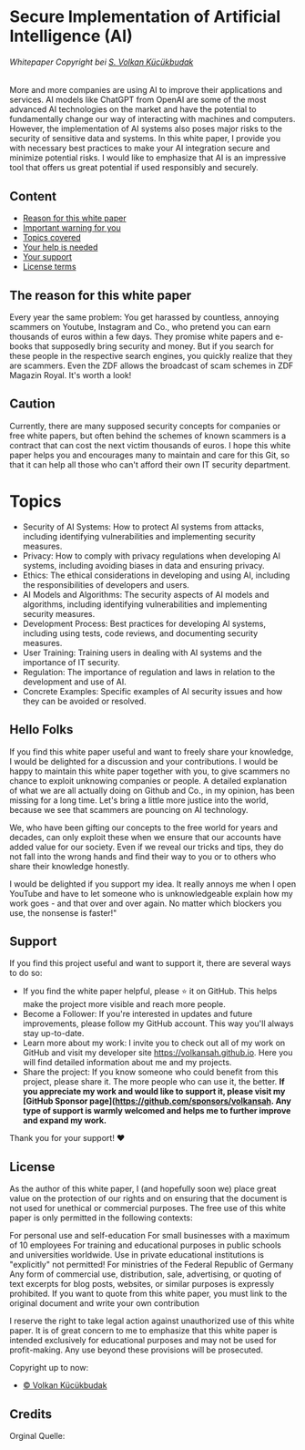 # Secure Implementation of Artificial Intelligence (AI)
###### Whitepaper Copyright bei [S. Volkan Kücükbudak](https://github.com/volkansah)
More and more companies are using AI to improve their applications and services. AI models like ChatGPT from OpenAI are some of the most advanced AI technologies on the market and have the potential to fundamentally change our way of interacting with machines and computers. However, the implementation of AI systems also poses major risks to the security of sensitive data and systems. In this white paper, I provide you with necessary best practices to make your AI integration secure and minimize potential risks. I would like to emphasize that AI is an impressive tool that offers us great potential if used responsibly and securely.

## Content
- [Reason for this white paper](#The-reason-for-this-white-paper)
- [Important warning for you](#Caution)
- [Topics covered](#Topics)
- [Your help is needed](#Hello-Folks)
- [Your support](#Support)
- [License terms](#License)
## The reason for this white paper
Every year the same problem: You get harassed by countless, annoying scammers on Youtube, Instagram and Co., who pretend you can earn thousands of euros within a few days. They promise white papers and e-books that supposedly bring security and money. But if you search for these people in the respective search engines, you quickly realize that they are scammers. Even the ZDF allows the broadcast of scam schemes in ZDF Magazin Royal. It's worth a look!

## Caution
Currently, there are many supposed security concepts for companies or free white papers, but often behind the schemes of known scammers is a contract that can cost the next victim thousands of euros. I hope this white paper helps you and encourages many to maintain and care for this Git, so that it can help all those who can't afford their own IT security department.

# Topics
- Security of AI Systems: How to protect AI systems from attacks, including identifying vulnerabilities and implementing security measures.
- Privacy: How to comply with privacy regulations when developing AI systems, including avoiding biases in data and ensuring privacy.
- Ethics: The ethical considerations in developing and using AI, including the responsibilities of developers and users.
- AI Models and Algorithms: The security aspects of AI models and algorithms, including identifying vulnerabilities and implementing security measures.
- Development Process: Best practices for developing AI systems, including using tests, code reviews, and documenting security measures.
- User Training: Training users in dealing with AI systems and the importance of IT security.
- Regulation: The importance of regulation and laws in relation to the development and use of AI.
- Concrete Examples: Specific examples of AI security issues and how they can be avoided or resolved.

## Hello Folks
If you find this white paper useful and want to freely share your knowledge, I would be delighted for a discussion and your contributions. I would be happy to maintain this white paper together with you, to give scammers no chance to exploit unknowing companies or people. A detailed explanation of what we are all actually doing on Github and Co., in my opinion, has been missing for a long time. Let's bring a little more justice into the world, because we see that scammers are pouncing on AI technology.

We, who have been gifting our concepts to the free world for years and decades, can only exploit these when we ensure that our accounts have added value for our society. Even if we reveal our tricks and tips, they do not fall into the wrong hands and find their way to you or to others who share their knowledge honestly.

I would be delighted if you support my idea. It really annoys me when I open YouTube and have to let someone who is unknowledgeable explain how my work goes - and that over and over again. No matter which blockers you use, the nonsense is faster!"

## Support
If you find this project useful and want to support it, there are several ways to do so:

- If you find the white paper helpful, please ⭐ it on GitHub. This helps make the project more visible and reach more people.
- Become a Follower: If you're interested in updates and future improvements, please follow my GitHub account. This way you'll always stay up-to-date.
- Learn more about my work: I invite you to check out all of my work on GitHub and visit my developer site https://volkansah.github.io. Here you will find detailed information about me and my projects.
- Share the project: If you know someone who could benefit from this project, please share it. The more people who can use it, the better.
**If you appreciate my work and would like to support it, please visit my [GitHub Sponsor page](https://github.com/sponsors/volkansah. Any type of support is warmly welcomed and helps me to further improve and expand my work.**

Thank you for your support! ❤️

## License
As the author of this white paper, I (and hopefully soon we) place great value on the protection of our rights and on ensuring that the document is not used for unethical or commercial purposes. The free use of this white paper is only permitted in the following contexts:

For personal use and self-education
For small businesses with a maximum of 10 employees
For training and educational purposes in public schools and universities worldwide. Use in private educational institutions is "explicitly" not permitted!
For ministries of the Federal Republic of Germany
Any form of commercial use, distribution, sale, advertising, or quoting of text excerpts for blog posts, websites, or similar purposes is expressly prohibited. If you want to quote from this white paper, you must link to the original document and write your own contribution

I reserve the right to take legal action against unauthorized use of this white paper. It is of great concern to me to emphasize that this white paper is intended exclusively for educational purposes and may not be used for profit-making. Any use beyond these provisions will be prosecuted.

Copyright
up to now:
- [© Volkan Kücükbudak](https://github.com/volkansah)
## Credits
Orginal Quelle: 

